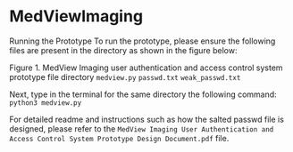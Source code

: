 # MedViewImaging

Running the Prototype
To run the prototype, please ensure the following files are present in the directory as shown in the figure below:

Figure 1. MedView Imaging user authentication and access control system prototype file directory
`medview.py`
`passwd.txt`
`weak_passwd.txt`

Next, type in the terminal for the same directory the following command:
`python3 medview.py`

For detailed readme and instructions such as how the salted passwd file is designed, please refer to the `MedView Imaging User Authentication and Access Control System Prototype Design Document.pdf` file.
